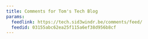 ```yaml
---
title: Comments for Tom's Tech Blog
params:
  feedlink: https://tech.sid3windr.be/comments/feed/
  feedid: 03155abc62ea25f115a6ef38d956b8cf
---
```

